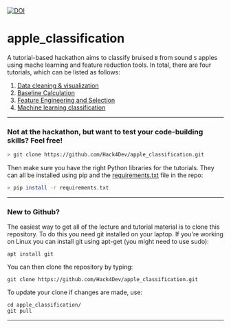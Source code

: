 [![DOI](https://zenodo.org/badge/DOI/10.5281/zenodo.7018416.svg)](https://doi.org/10.5281/zenodo.7018416)

# apple_classification

A tutorial-based hackathon aims to classify bruised `B` from sound `S` apples using mache learning and feature reduction tools. In total, there are four tutorials, which can be listed as follows:
  1. [Data cleaning & visualization](https://github.com/Hack4Dev/apple_classification/blob/main/notebooks/tutorial1.ipynb)
  2. [Baseline Calculation](https://github.com/Hack4Dev/apple_classification/blob/main/notebooks/tutorial2.ipynb)
  3. [Feature Engineering and Selection](https://github.com/Hack4Dev/apple_classification/blob/main/notebooks/tutorial3.ipynb)
  4. [Machine learning classification](https://github.com/Hack4Dev/apple_classification/blob/main/notebooks/tutorial4.ipynb)
  
  
-----

### Not at the hackathon, but want to test your code-building skills? Feel free!

```bash
> git clone https://github.com/Hack4Dev/apple_classification.git
```

Then make sure you have the right Python libraries for the tutorials. They can all be installed using pip and the [requirements.txt](https://github.com/Hack4Dev/apple_classification/blob/main/requirements.txt) file in the repo:

```bash
> pip install -r requirements.txt
```

-----

### New to Github?

The easiest way to get all of the lecture and tutorial material is to clone this repository. To do this you need git installed on your laptop. If you're working on Linux you can install git using apt-get (you might need to use sudo):

```
apt install git
```

You can then clone the repository by typing:

```
git clone https://github.com/Hack4Dev/apple_classification.git
```

To update your clone if changes are made, use:

```
cd apple_classification/
git pull
```

-----
